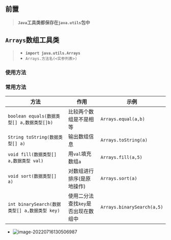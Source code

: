 ## 前置

> **`Java`工具类都保存在`java.utils`包中**

## `Arrays`数组工具类

> - **`import java.utils.Arrays`**
> - `Arrays.方法名(<实参列表>)`

### 使用方法

### 常用方法

| 方法                                          | 作用                                | 示例                       |
| --------------------------------------------- | ----------------------------------- | -------------------------- |
| `boolean equals(数据类型[] a,数据类型[]b) `   | 比较两个数组是不是相等              | `Arrays.equal(a,b)`        |
| `String toString(数据类型[] a)`               | 输出数组信息                        | `Arrays.toString(a)`       |
| `void fill(数据类型[] a,数据类型 val)`        | 用`val`填充数组`a`                  | `Arrays.fill(a,5)`         |
| `void sort(数据类型[] a)`                     | 对数组进行排序(是原地操作)          | `Arrays.sort(a)`           |
| `int binarySearch(数据类型[] a,数据类型 key)` | 使用二分法查找`key`是否出现在数组中 | `Arrays.binarySearch(a,5)` |



- ![image-20220716130506987](F:\A_Java_DataBase_Study_FIle\Java\Java工具类.assets\image-20220716130506987.png)